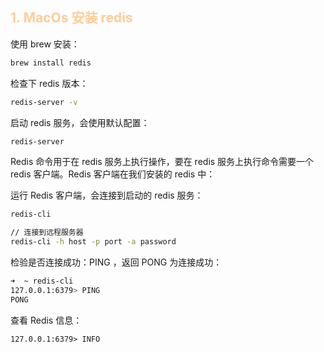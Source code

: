## <span style="color:#ffcc99">1. MacOs 安装 redis</span>

使用 brew 安装：

```bash
brew install redis
```

检查下 redis 版本：

```bash
redis-server -v
```

启动 redis 服务，会使用默认配置：

```bash
redis-server
```

Redis 命令用于在 redis 服务上执行操作，要在 redis 服务上执行命令需要一个 redis 客户端。Redis 客户端在我们安装的 redis 中：

运行 Redis 客户端，会连接到启动的 redis 服务：

```bash
redis-cli

// 连接到远程服务器
redis-cli -h host -p port -a password
```

检验是否连接成功：PING ，返回 PONG 为连接成功：

```bash
➜  ~ redis-cli
127.0.0.1:6379> PING
PONG
```

查看 Redis 信息：

```
127.0.0.1:6379> INFO
```
